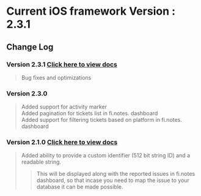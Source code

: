 

# Current iOS framework Version : 2.3.1

## Change Log

### Version 2.3.1 [Click here to view docs](https://finotes.github.io/2018/02/02/objc-docs)
> Bug fixes and optimizations  

### Version 2.3.0 
> Added support for activity marker  
> Added pagination for tickets list in fi.notes. dashboard  
> Added support for filtering tickets based on platform in fi.notes. dashboard

### Version 2.1.0 [Click here to view docs](https://finotes.github.io/2018/01/19/ios-docs)

> Added ability to provide a custom identifier (512 bit string ID) and a readable string.   
>> This will be displayed along with the reported issues in fi.notes dashboard, so that incase you need to map the issue to your database it can be made possible.

